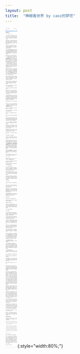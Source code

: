 ```yaml
---
layout: post
title:  "睁眼看世界 by caoz的梦呓"
--- 
```

![The screenshot:](/assets/caoz_screenshot.jpg){:style="width:80%;"}
